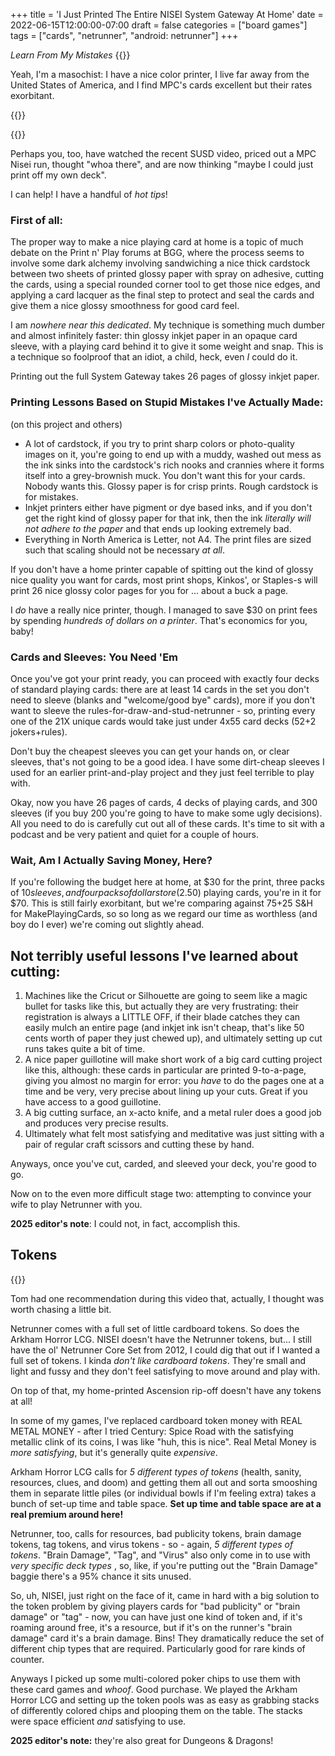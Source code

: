 +++
title = 'I Just Printed The Entire NISEI System Gateway At Home'
date = 2022-06-15T12:00:00-07:00
draft = false
categories = ["board games"]
tags = ["cards", "netrunner", "android: netrunner"]
+++

_Learn From My Mistakes_
{{<imgwebp src="stacks.png">}}

<!--more-->

Yeah, I'm a masochist: I have a nice color printer, I live far away from the United States of America, and I find MPC's cards excellent but their rates exorbitant.

{{<imgwebp src="hand.png">}}

{{<youtube Ev24b_17-Po >}}

Perhaps you, too, have watched the recent SUSD video, priced out a MPC Nisei run, thought "whoa there", and are now thinking "maybe I could just print off my own deck".

I can help! I have a handful of _hot tips_!

### First of all:

The proper way to make a nice playing card at home is a topic of much debate on the Print n' Play forums at BGG, where the process seems to involve some dark alchemy involving sandwiching a nice thick cardstock between two sheets of printed glossy paper with spray on adhesive, cutting the cards, using a special rounded corner tool to get those nice edges, and applying a card lacquer as the final step to protect and seal the cards and give them a nice glossy smoothness for good card feel.

I am _nowhere near this dedicated_. My technique is something much dumber and almost infinitely faster: thin glossy inkjet paper in an opaque card sleeve, with a playing card behind it to give it some weight and snap. This is a technique so foolproof that an idiot, a child, heck, even *I* could do it.

Printing out the full System Gateway takes 26 pages of glossy inkjet paper.

### Printing Lessons Based on Stupid Mistakes I've Actually Made:
(on this project and others)

* A lot of cardstock, if you try to print sharp colors or photo-quality images on it, you're going to end up with a muddy, washed out mess as the ink sinks into the cardstock's rich nooks and crannies where it forms itself into a grey-brownish muck. You don't want this for your cards. Nobody wants this. Glossy paper is for crisp prints. Rough cardstock is for mistakes.
* Inkjet printers either have pigment or dye based inks, and if you don't get the right kind of glossy paper for that ink, then the ink _literally will not adhere to the paper_ and that ends up looking extremely bad.
* Everything in North America is Letter, not A4. The print files are sized such that scaling should not be necessary _at all_.

If you don't have a home printer capable of spitting out the kind of glossy nice quality you want for cards, most print shops, Kinkos', or Staples-s will print 26 nice glossy color pages for you for ... about a buck a page.

I _do_ have a really nice printer, though. I managed to save $30 on print fees by spending _hundreds of dollars on a printer_. That's economics for you, baby!

### Cards and Sleeves: You Need 'Em

Once you've got your print ready, you can proceed with exactly four decks of standard playing cards: there are at least 14 cards in the set you don't need to sleeve (blanks and "welcome/good bye" cards), more if you don't want to sleeve the rules-for-draw-and-stud-netrunner - so, printing every one of the 21X unique cards would take just under 4x55 card decks (52+2 jokers+rules).

Don't buy the cheapest sleeves you can get your hands on, or clear sleeves, that's not going to be a good idea. I have some dirt-cheap sleeves I used for an earlier print-and-play project and they just feel terrible to play with.

Okay, now you have 26 pages of cards, 4 decks of playing cards, and 300 sleeves (if you buy 200 you're going to have to make some ugly decisions). All you need to do is carefully cut out all of these cards. It's time to sit with a podcast and be very patient and quiet for a couple of hours.

### Wait, Am I Actually Saving Money, Here?

If you're following the budget here at home, at $30 for the print, three packs of $10 sleeves, and four packs of dollar store ($2.50) playing cards, you're in it for $70. This is still fairly exorbitant, but we're comparing against $75+$25 S&H for MakePlayingCards, so so long as we regard our time as worthless (and boy do I ever) we're coming out slightly ahead.

## Not terribly useful lessons I've learned about cutting:

1. Machines like the Cricut or Silhouette are going to seem like a magic bullet for tasks like this, but actually they are very frustrating: their registration is always a LITTLE OFF, if their blade catches they can easily mulch an entire page (and inkjet ink isn't cheap, that's like 50 cents worth of paper they just chewed up), and ultimately setting up cut runs takes quite a bit of time.
2. A nice paper guillotine will make short work of a big card cutting project like this, although: these cards in particular are printed 9-to-a-page, giving you almost no margin for error: you _have_ to do the pages one at a time and be very, very precise about lining up your cuts. Great if you have access to a good guillotine.
3. A big cutting surface, an x-acto knife, and a metal ruler does a good job and produces very precise results.
4. Ultimately what felt most satisfying and meditative was just sitting with a pair of regular craft scissors and cutting these by hand.

Anyways, once you've cut, carded, and sleeved your deck, you're good to go.

Now on to the even more difficult stage two: attempting to convince your wife to play Netrunner with you.

**2025 editor's note**: I could not, in fact, accomplish this.

## Tokens

{{<imgwebp src="tokens.png">}}


Tom had one recommendation during this video that, actually, I thought was worth chasing a little bit.

Netrunner comes with a full set of little cardboard tokens.  So does the Arkham Horror LCG. NISEI doesn't have the Netrunner tokens, but... I still have the ol' Netrunner Core Set from 2012, I could dig that out if I wanted a full set of tokens.  I kinda _don't like cardboard tokens_. They're small and light and fussy and they don't feel satisfying to move around and play with.

On top of that, my home-printed Ascension rip-off doesn't have any tokens at all!

In some of my games, I've replaced cardboard token money with REAL METAL MONEY - after I tried Century: Spice Road with the satisfying metallic clink of its coins, I was like "huh, this is nice". Real Metal Money is _more satisfying_, but it's generally quite _expensive_.


Arkham Horror LCG calls for _5 different types of tokens_ (health, sanity, resources, clues, and doom) and getting them all out and sorta smooshing them in separate little piles (or individual bowls if I'm feeling extra) takes a bunch of set-up time and table space. **Set up time and table space are at a real premium around here!**

Netrunner, too, calls for resources, bad publicity tokens, brain damage tokens, tag tokens, and virus tokens - so - again, _5 different types of tokens_. "Brain Damage", "Tag", and "Virus" also only come in to use with _very specific deck types_ , so, like, if you're putting out the "Brain Damage" baggie there's a 95% chance it sits unused.

So, uh, NISEI, just right on the face of it, came in hard with a big solution to the token problem by giving players cards for "bad publicity" or "brain damage" or "tag" - now, you can have just one kind of token and, if it's roaming around free, it's a resource, but if it's on the runner's "brain damage" card it's a brain damage. Bins! They dramatically reduce the set of different chip types that are required. Particularly good for rare kinds of counter.

Anyways I picked up some multi-colored poker chips to use them with these card games and _whoof_. Good purchase. We played the Arkham Horror LCG and setting up the token pools was as easy as grabbing stacks of differently colored chips and plooping them on the table. The stacks were space efficient _and_ satisfying to use.

**2025 editor's note:** they're also great for Dungeons & Dragons!